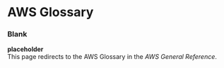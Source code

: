 # <a name="glossary"></a>

# AWS Glossary<a name="glossary"></a>

### Blank

**placeholder**<a name="nil"></a>  
This page redirects to the AWS Glossary in the *AWS General Reference*\.